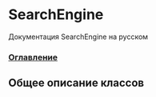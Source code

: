 # SearchEngine
Документация SearchEngine на русском

### [Оглавление](../index.md)

## Общее описание классов
